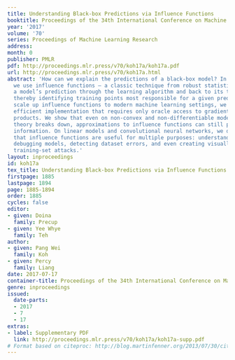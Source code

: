 ```yaml
---
title: Understanding Black-box Predictions via Influence Functions
booktitle: Proceedings of the 34th International Conference on Machine Learning
year: '2017'
volume: '70'
series: Proceedings of Machine Learning Research
address: 
month: 0
publisher: PMLR
pdf: http://proceedings.mlr.press/v70/koh17a/koh17a.pdf
url: http://proceedings.mlr.press/v70/koh17a.html
abstract: 'How can we explain the predictions of a black-box model? In this paper,
  we use influence functions — a classic technique from robust statistics — to trace
  a model’s prediction through the learning algorithm and back to its training data,
  thereby identifying training points most responsible for a given prediction. To
  scale up influence functions to modern machine learning settings, we develop a simple,
  efficient implementation that requires only oracle access to gradients and Hessian-vector
  products. We show that even on non-convex and non-differentiable models where the
  theory breaks down, approximations to influence functions can still provide valuable
  information. On linear models and convolutional neural networks, we demonstrate
  that influence functions are useful for multiple purposes: understanding model behavior,
  debugging models, detecting dataset errors, and even creating visually-indistinguishable
  training-set attacks.'
layout: inproceedings
id: koh17a
tex_title: Understanding Black-box Predictions via Influence Functions
firstpage: 1885
lastpage: 1894
page: 1885-1894
order: 1885
cycles: false
editor:
- given: Doina
  family: Precup
- given: Yee Whye
  family: Teh
author:
- given: Pang Wei
  family: Koh
- given: Percy
  family: Liang
date: 2017-07-17
container-title: Proceedings of the 34th International Conference on Machine Learning
genre: inproceedings
issued:
  date-parts:
  - 2017
  - 7
  - 17
extras:
- label: Supplementary PDF
  link: http://proceedings.mlr.press/v70/koh17a/koh17a-supp.pdf
# Format based on citeproc: http://blog.martinfenner.org/2013/07/30/citeproc-yaml-for-bibliographies/
---
```

